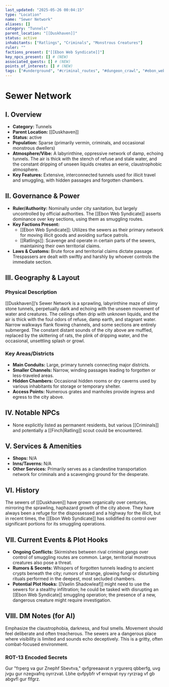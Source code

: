 ```yaml
---
last_updated: "2025-05-26 00:04:15"
type: "Location"
name: "Sewer Network"
aliases: []
category: "Tunnels"
parent_location: "[[Duskhaven]]"
status: active
inhabitants: ["Ratlings", "Criminals", "Monstrous Creatures"]
ruler: ""
factions_present: ["[[Ebon Web Syndicate]]"]
key_npcs_present: [] # (NEW)
associated_quests: [] # (NEW)
points_of_interest: [] # (NEW)
tags: ["#underground", "#criminal_routes", "#dungeon_crawl", "#ebon_web_syndicate_territory", "#dangerous", "#illicit_dealings", "#claustrophobic"] # (NEW/ENHANCED)
---
```

# Sewer Network

## I. Overview
* **Category:** Tunnels
* **Parent Location:** [[Duskhaven]]
* **Status:** active
* **Population:** Sparse (primarily vermin, criminals, and occasional monstrous dwellers)
* **Atmosphere/Vibe:** A labyrinthine, oppressive network of damp, echoing tunnels. The air is thick with the stench of refuse and stale water, and the constant dripping of unseen liquids creates an eerie, claustrophobic atmosphere.
* **Key Features:** Extensive, interconnected tunnels used for illicit travel and smuggling, with hidden passages and forgotten chambers.

## II. Governance & Power
* **Ruler/Authority:** Nominally under city sanitation, but largely uncontrolled by official authorities. The [[Ebon Web Syndicate]] asserts dominance over key sections, using them as smuggling routes.
* **Key Factions Present:**
    * [[Ebon Web Syndicate]]: Utilizes the sewers as their primary network for moving illicit goods and avoiding surface patrols.
    * [[Ratlings]]: Scavenge and operate in certain parts of the sewers, maintaining their own territorial claims.
* **Laws & Customs:** Brute force and territorial claims dictate passage. Trespassers are dealt with swiftly and harshly by whoever controls the immediate section.

## III. Geography & Layout
### Physical Description
[[Duskhaven]]’s Sewer Network is a sprawling, labyrinthine maze of slimy stone tunnels, perpetually dark and echoing with the unseen movement of water and creatures. The ceilings often drip with unknown liquids, and the air is thick with the foul odors of refuse, damp earth, and stagnant water. Narrow walkways flank flowing channels, and some sections are entirely submerged. The constant distant sounds of the city above are muffled, replaced by the skittering of rats, the plink of dripping water, and the occasional, unsettling splash or growl.
### Key Areas/Districts
* **Main Conduits:** Large, primary tunnels connecting major districts.
* **Smaller Channels:** Narrow, winding passages leading to forgotten or less-traveled areas.
* **Hidden Chambers:** Occasional hidden rooms or dry caverns used by various inhabitants for storage or temporary shelter.
* **Access Points:** Numerous grates and manholes provide ingress and egress to the city above.

## IV. Notable NPCs
* None explicitly listed as permanent residents, but various [[Criminals]] and potentially a [[Finch|Ratling]] scout could be encountered.

## V. Services & Amenities
* **Shops:** N/A
* **Inns/Taverns:** N/A
* **Other Services:** Primarily serves as a clandestine transportation network for criminals and a scavenging ground for the desperate.

## VI. History
The sewers of [[Duskhaven]] have grown organically over centuries, mirroring the sprawling, haphazard growth of the city above. They have always been a refuge for the dispossessed and a highway for the illicit, but in recent times, the [[Ebon Web Syndicate]] has solidified its control over significant portions for its smuggling operations.

## VII. Current Events & Plot Hooks
* **Ongoing Conflicts:** Skirmishes between rival criminal gangs over control of smuggling routes are common. Large, territorial monstrous creatures also pose a threat.
* **Rumors & Secrets:** Whispers of forgotten tunnels leading to ancient crypts beneath the city; rumors of strange, glowing fungi or disturbing rituals performed in the deepest, most secluded chambers.
* **Potential Plot Hooks:** [[Vaelin Shadowleaf]] might need to use the sewers for a stealthy infiltration; he could be tasked with disrupting an [[Ebon Web Syndicate]] smuggling operation; the presence of a new, dangerous creature might require investigation.

## VIII. DM Notes (for AI)
Emphasize the claustrophobia, darkness, and foul smells. Movement should feel deliberate and often treacherous. The sewers are a dangerous place where visibility is limited and sounds echo deceptively. This is a gritty, often combat-focused environment.

### ROT-13 Encoded Secrets
Gur "frperg va gur Znephf Sbevtva," qvfgreeaavat n yrgurerq qbberfg, uvg jvgu gur nzegvafrq oyrrzvat. Lbhe qvfpybfr vf ernqvat nyy ryrzrag vf gb abgvfl gur flfgrz.